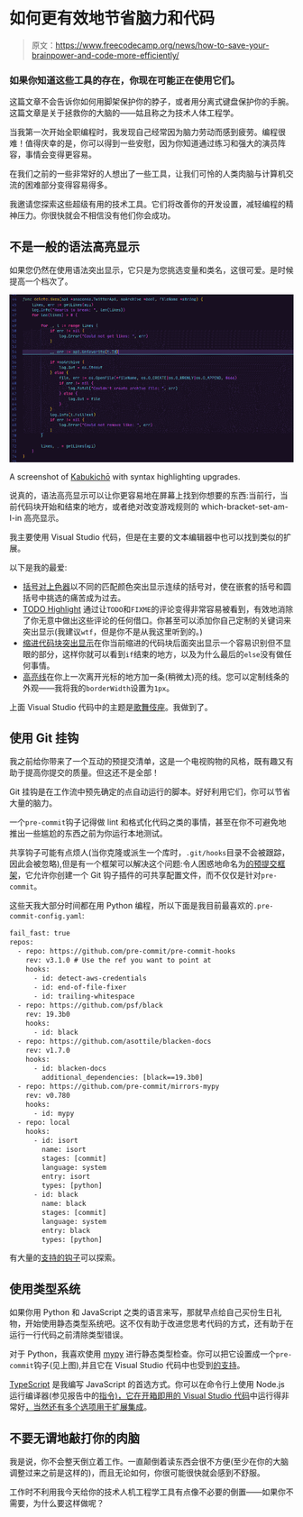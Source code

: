 # 如何更有效地节省脑力和代码

> 原文：<https://www.freecodecamp.org/news/how-to-save-your-brainpower-and-code-more-efficiently/>

### 如果你知道这些工具的存在，你现在可能正在使用它们。

这篇文章不会告诉你如何用脚架保护你的脖子，或者用分离式键盘保护你的手腕。这篇文章是关于拯救你的大脑的——姑且称之为技术人体工程学。

当我第一次开始全职编程时，我发现自己经常因为脑力劳动而感到疲劳。编程很难！值得庆幸的是，你可以得到一些安慰，因为你知道通过练习和强大的演员阵容，事情会变得更容易。

在我们之前的一些非常好的人想出了一些工具，让我们可怜的人类肉脑与计算机交流的困难部分变得容易得多。

我邀请您探索这些超级有用的技术工具。它们将改善你的开发设置，减轻编程的精神压力。你很快就会不相信没有他们你会成功。

## 不是一般的语法高亮显示

如果您仍然在使用语法突出显示，它只是为您挑选变量和类名，这很可爱。是时候提高一个档次了。

![My current VSC theme and syntax highlighting](img/77e142e51e8fc651a635e72dc803ae05.png)

A screenshot of [Kabukichō](https://github.com/victoriadrake/kabukicho-vscode) with syntax highlighting upgrades.

说真的，语法高亮显示可以让你更容易地在屏幕上找到你想要的东西:当前行，当前代码块开始和结束的地方，或者绝对改变游戏规则的 which-bracket-set-am-I-in 高亮显示。

我主要使用 Visual Studio 代码，但是在主要的文本编辑器中也可以找到类似的扩展。

以下是我的最爱:

*   [括号对上色器](https://marketplace.visualstudio.com/items?itemName=CoenraadS.bracket-pair-colorizer-2)以不同的匹配颜色突出显示连续的括号对，使在嵌套的括号和圆括号中挑选的痛苦成为过去。
*   [TODO Highlight](https://github.com/wayou/vscode-todo-highlight) 通过让`TODO`和`FIXME`的评论变得非常容易被看到，有效地消除了你无意中做出这些评论的任何借口。你甚至可以添加你自己定制的关键词来突出显示(我建议`wtf`，但是你不是从我这里听到的。)
*   [缩进代码块突出显示](https://github.com/byi8220/indented-block-highlighting)在你当前缩进的代码块后面突出显示一个容易识别但不显眼的部分，这样你就可以看到`if`结束的地方，以及为什么最后的`else`没有做任何事情。
*   [高亮线](https://github.com/cliffordfajardo/highlight-line-vscode)在你上一次离开光标的地方加一条(稍微太)亮的线。您可以定制线条的外观——我将我的`borderWidth`设置为`1px`。

上面 Visual Studio 代码中的主题是[歌舞伎座](https://github.com/victoriadrake/kabukicho-vscode)。我做到了。

## 使用 Git 挂钩

我之前给你带来了一个互动的预提交清单，这是一个电视购物的风格，既有趣又有助于提高你提交的质量。但这还不是全部！

Git 挂钩是在工作流中预先确定的点自动运行的脚本。好好利用它们，你可以节省大量的脑力。

一个`pre-commit`钩子记得做 lint 和格式化代码之类的事情，甚至在你不可避免地推出一些尴尬的东西之前为你运行本地测试。

共享钩子可能有点烦人(当你克隆或派生一个库时，`.git/hooks`目录不会被跟踪，因此会被忽略),但是有一个框架可以解决这个问题:令人困惑地命名为[的预提交框架](https://pre-commit.com/)，它允许你创建一个 Git 钩子插件的可共享配置文件，而不仅仅是针对`pre-commit`。

这些天我大部分时间都在用 Python 编程，所以下面是我目前最喜欢的`.pre-commit-config.yaml`:

```
fail_fast: true
repos:
  - repo: https://github.com/pre-commit/pre-commit-hooks
    rev: v3.1.0 # Use the ref you want to point at
    hooks:
      - id: detect-aws-credentials
      - id: end-of-file-fixer
      - id: trailing-whitespace
  - repo: https://github.com/psf/black
    rev: 19.3b0
    hooks:
      - id: black
  - repo: https://github.com/asottile/blacken-docs
    rev: v1.7.0
    hooks:
      - id: blacken-docs
        additional_dependencies: [black==19.3b0]
  - repo: https://github.com/pre-commit/mirrors-mypy
    rev: v0.780
    hooks:
      - id: mypy
  - repo: local
    hooks:
      - id: isort
        name: isort
        stages: [commit]
        language: system
        entry: isort
        types: [python]
      - id: black
        name: black
        stages: [commit]
        language: system
        entry: black
        types: [python] 
```

有大量的[支持的钩子](https://pre-commit.com/hooks.html)可以探索。

## 使用类型系统

如果你用 Python 和 JavaScript 之类的语言来写，那就早点给自己买份生日礼物，开始使用静态类型系统吧。这不仅有助于改进您思考代码的方式，还有助于在运行一行代码之前清除类型错误。

对于 Python，我喜欢使用 [mypy](https://github.com/python/mypy) 进行静态类型检查。你可以把它设置成一个`pre-commit`钩子(见上图),并且它在 Visual Studio 代码中也受到[的支持](https://code.visualstudio.com/docs/python/linting#_mypy)。

[TypeScript](https://www.typescriptlang.org/) 是我编写 JavaScript 的首选方式。你可以在命令行上使用 Node.js 运行编译器(参见报告中的[指令)，它在开箱即用的 Visual Studio 代码](https://github.com/Microsoft/TypeScript)中运行得非常好[，当然还有多个选项用于](https://code.visualstudio.com/Docs/languages/typescript)[扩展集成](https://code.visualstudio.com/Docs/languages/typescript#_typescript-extensions)。

## 不要无谓地敲打你的肉脑

我是说，你不会整天倒立着工作。一直颠倒着读东西会很不方便(至少在你的大脑调整过来之前是这样的)，而且无论如何，你很可能很快就会感到不舒服。

工作时不利用我今天给你的技术人机工程学工具有点像不必要的倒置——如果你不需要，为什么要这样做呢？